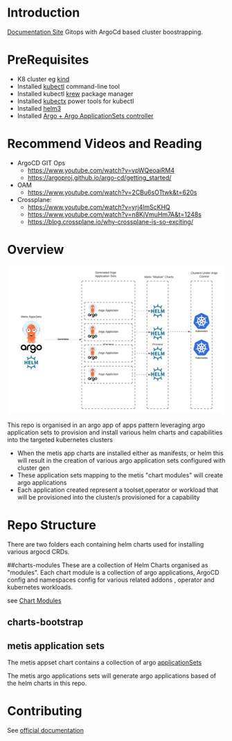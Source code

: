 # Introduction
[Documentation Site](https://bbdsoftware.github.io/metis-cluster-bootstraps/)
Gitops with ArgoCd based cluster boostrapping.


# PreRequisites
- K8 cluster eg [kind](https://kind.sigs.k8s.io/docs/user/quick-start/)
- Installed [kubectl](https://kubernetes.io/docs/tasks/tools/) command-line tool
- Installed kubectl [krew](https://krew.sigs.k8s.io/docs/user-guide/setup/install/) package manager
- Installed [kubectx](https://github.com/ahmetb/kubectx) power tools for kubectl
- Installed [helm3](https://helm.sh/docs/intro/install/)
- Installed [Argo + Argo ApplicationSets controller](https://argocd-applicationset.readthedocs.io/en/stable/Geting-Started/)

# Recommend Videos and Reading
- ArgoCD GIT Ops
    - https://www.youtube.com/watch?v=vpWQeoaiRM4
    - https://argoproj.github.io/argo-cd/getting_started/
- OAM
    - https://www.youtube.com/watch?v=2CBu6sOTtwk&t=620s
- Crossplane:
  - https://www.youtube.com/watch?v=yrj4lmScKHQ
  - https://www.youtube.com/watch?v=n8KjVmuHm7A&t=1248s
  - https://blog.crossplane.io/why-crossplane-is-so-exciting/   

# Overview

![Flow](assets/overview.png)

This repo is organised in an argo app of apps pattern leveraging argo application sets to provision and install various helm charts and capabilities into the 
targeted kubernetes clusters

- When the metis app charts are installed either as manifests, or helm this will result in the creation of various argo application sets configured with cluster gen
- These application sets mapping to the metis "chart modules" will create argo applications
- Each application created represent a toolset,operator or workload that will be provisioned into the cluster/s provisioned for a capability

# Repo Structure

There are two folders each containing helm charts used for installing various argocd CRDs.

##charts-modules
These are a collection  of Helm  Charts organised as "modules". Each chart module is a collection of argo applications, ArgoCD config and namespaces config for various related addons , operator and kubernetes workloads.

see [Chart Modules](charts/modules/main.md)

## charts-bootstrap

## metis application sets

The metis appset chart contains a collection of argo [applicationSets](https://argoproj.github.io/argo-cd/user-guide/application-set/)

The metis argo applications sets will generate argo applications based of the helm charts in this repo.

# Contributing
See [official documentation](http://127.0.0.1:8000/Contributing/AddingApplications/)
